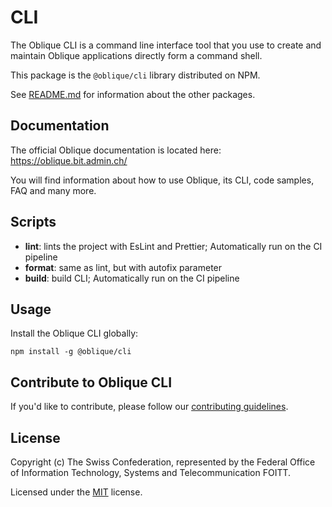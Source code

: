 # CLI

The Oblique CLI is a command line interface tool that you use to create and maintain Oblique applications directly form a command shell.

This package is the `@oblique/cli` library distributed on NPM.

See [README.md](../../README.md) for information about the other packages.

## Documentation

The official Oblique documentation is located here: <https://oblique.bit.admin.ch/>

You will find information about how to use Oblique, its CLI, code samples, FAQ and many more.

## Scripts

- **lint**: lints the project with EsLint and Prettier; Automatically run on the CI pipeline
- **format**: same as lint, but with autofix parameter
- **build**: build CLI; Automatically run on the CI pipeline

## Usage

Install the Oblique CLI globally:

`npm install -g @oblique/cli`

## Contribute to Oblique CLI

If you'd like to contribute, please follow our [contributing guidelines](../../CONTRIBUTING.md).

## License

Copyright (c) The Swiss Confederation, represented by the Federal Office of Information Technology, Systems and Telecommunication FOITT.

Licensed under the [MIT](../../LICENSE) license.
